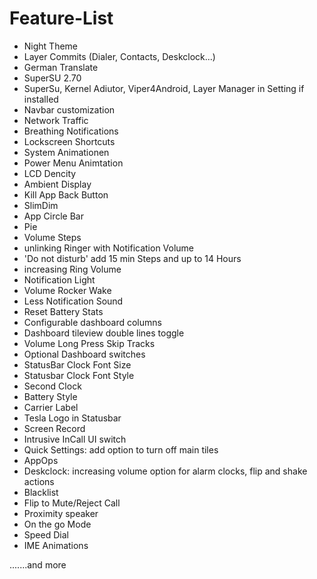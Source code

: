 # Feature-List

- Night Theme
- Layer Commits (Dialer, Contacts, Deskclock...)
- German Translate
- SuperSU 2.70
- SuperSu, Kernel Adiutor, Viper4Android, Layer Manager in Setting if installed
- Navbar customization
- Network Traffic
- Breathing Notifications
- Lockscreen Shortcuts
- System Animationen
- Power Menu Animtation
- LCD Dencity
- Ambient Display
- Kill App Back Button
- SlimDim
- App Circle Bar
- Pie
- Volume Steps
- unlinking Ringer with Notification Volume
- 'Do not disturb' add 15 min Steps and up to 14 Hours
- increasing Ring Volume
- Notification Light
- Volume Rocker Wake
- Less Notification Sound
- Reset Battery Stats
- Configurable dashboard columns
- Dashboard tileview double lines toggle
- Volume Long Press Skip Tracks
- Optional Dashboard switches
- StatusBar Clock Font Size
- Statusbar Clock Font Style
- Second Clock
- Battery Style
- Carrier Label
- Tesla Logo in Statusbar
- Screen Record
- Intrusive InCall UI switch
- Quick Settings: add option to turn off main tiles
- AppOps
- Deskclock: increasing volume option for alarm clocks, flip and shake actions
- Blacklist
- Flip to Mute/Reject Call
- Proximity speaker
- On the go Mode
- Speed Dial
- IME Animations

.......and more
